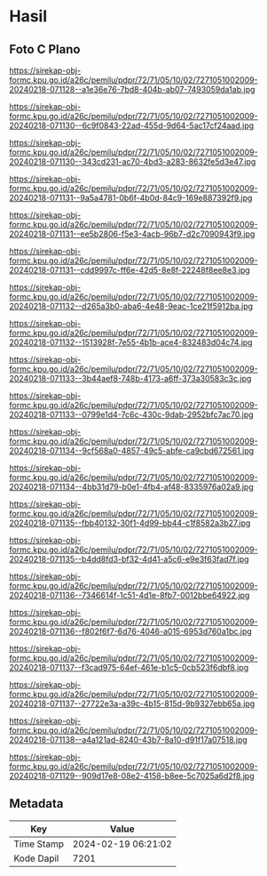 # Hasil

## Foto C Plano

https://sirekap-obj-formc.kpu.go.id/a26c/pemilu/pdpr/72/71/05/10/02/7271051002009-20240218-071128--a1e36e76-7bd8-404b-ab07-7493059da1ab.jpg

https://sirekap-obj-formc.kpu.go.id/a26c/pemilu/pdpr/72/71/05/10/02/7271051002009-20240218-071130--6c9f0843-22ad-455d-9d64-5ac17cf24aad.jpg

https://sirekap-obj-formc.kpu.go.id/a26c/pemilu/pdpr/72/71/05/10/02/7271051002009-20240218-071130--343cd231-ac70-4bd3-a283-8632fe5d3e47.jpg

https://sirekap-obj-formc.kpu.go.id/a26c/pemilu/pdpr/72/71/05/10/02/7271051002009-20240218-071131--9a5a4781-0b6f-4b0d-84c9-169e887392f9.jpg

https://sirekap-obj-formc.kpu.go.id/a26c/pemilu/pdpr/72/71/05/10/02/7271051002009-20240218-071131--ee5b2806-f5e3-4acb-96b7-d2c7090943f9.jpg

https://sirekap-obj-formc.kpu.go.id/a26c/pemilu/pdpr/72/71/05/10/02/7271051002009-20240218-071131--cdd9997c-ff6e-42d5-8e8f-22248f8ee8e3.jpg

https://sirekap-obj-formc.kpu.go.id/a26c/pemilu/pdpr/72/71/05/10/02/7271051002009-20240218-071132--d265a3b0-aba6-4e48-9eac-1ce21f5912ba.jpg

https://sirekap-obj-formc.kpu.go.id/a26c/pemilu/pdpr/72/71/05/10/02/7271051002009-20240218-071132--1513928f-7e55-4b1b-ace4-832483d04c74.jpg

https://sirekap-obj-formc.kpu.go.id/a26c/pemilu/pdpr/72/71/05/10/02/7271051002009-20240218-071133--3b44aef8-748b-4173-a6ff-373a30583c3c.jpg

https://sirekap-obj-formc.kpu.go.id/a26c/pemilu/pdpr/72/71/05/10/02/7271051002009-20240218-071133--0799e1d4-7c6c-430c-9dab-2952bfc7ac70.jpg

https://sirekap-obj-formc.kpu.go.id/a26c/pemilu/pdpr/72/71/05/10/02/7271051002009-20240218-071134--9cf568a0-4857-49c5-abfe-ca9cbd672561.jpg

https://sirekap-obj-formc.kpu.go.id/a26c/pemilu/pdpr/72/71/05/10/02/7271051002009-20240218-071134--4bb31d79-b0e1-4fb4-af48-8335976a02a9.jpg

https://sirekap-obj-formc.kpu.go.id/a26c/pemilu/pdpr/72/71/05/10/02/7271051002009-20240218-071135--fbb40132-30f1-4d99-bb44-c1f8582a3b27.jpg

https://sirekap-obj-formc.kpu.go.id/a26c/pemilu/pdpr/72/71/05/10/02/7271051002009-20240218-071135--b4dd8fd3-bf32-4d41-a5c6-e9e3f63fad7f.jpg

https://sirekap-obj-formc.kpu.go.id/a26c/pemilu/pdpr/72/71/05/10/02/7271051002009-20240218-071136--7346614f-1c51-4d1e-8fb7-0012bbe64922.jpg

https://sirekap-obj-formc.kpu.go.id/a26c/pemilu/pdpr/72/71/05/10/02/7271051002009-20240218-071136--f802f6f7-6d76-4046-a015-6953d760a1bc.jpg

https://sirekap-obj-formc.kpu.go.id/a26c/pemilu/pdpr/72/71/05/10/02/7271051002009-20240218-071137--f3cad975-64ef-461e-b1c5-0cb523f6dbf8.jpg

https://sirekap-obj-formc.kpu.go.id/a26c/pemilu/pdpr/72/71/05/10/02/7271051002009-20240218-071137--27722e3a-a39c-4b15-815d-9b9327ebb65a.jpg

https://sirekap-obj-formc.kpu.go.id/a26c/pemilu/pdpr/72/71/05/10/02/7271051002009-20240218-071138--a4a121ad-8240-43b7-8a10-d91f17a07518.jpg

https://sirekap-obj-formc.kpu.go.id/a26c/pemilu/pdpr/72/71/05/10/02/7271051002009-20240218-071129--909d17e8-08e2-4158-b8ee-5c7025a6d2f8.jpg


## Metadata

| Key        | Value               |
| ---------- | ------------------- |
| Time Stamp | 2024-02-19 06:21:02 |
| Kode Dapil | 7201                |



